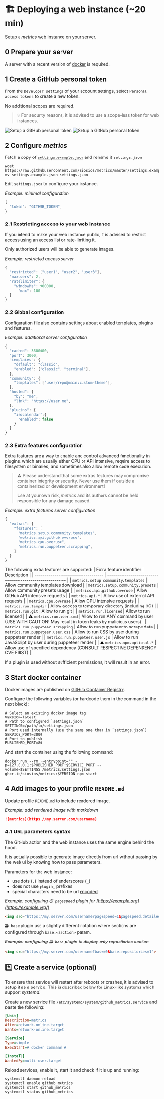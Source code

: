 # 🏗️ Deploying a web instance (~20 min)

Setup a *metrics* web instance on your server.

## 0️ Prepare your server

A server with a recent version of [docker](https://www.docker.com/) is required.

## 1️ Create a GitHub personal token

From the `Developer settings` of your account settings, select `Personal access tokens` to create a new token.

No additional scopes are required.

> 💡 For security reasons, it is advised to use a scope-less token for web instances.

![Setup a GitHub personal token](/.github/readme/imgs/setup_personal_token.light.png#gh-light-mode-only)
![Setup a GitHub personal token](/.github/readme/imgs/setup_personal_token.dark.png#gh-dark-mode-only)

## 2️ Configure *metrics*

Fetch a copy of [`settings.example.json`](/settings.example.json) and rename it `settings.json`
```shell
wget https://raw.githubusercontent.com/siosios/metrics/master/settings.example.json
mv settings.example.json settings.json
```

Edit `settings.json` to configure your instance.

*Example: minimal configuration*
```javascript
{
  "token": "GITHUB_TOKEN",
}
```

### 2️.1️ Restricting access to your web instance

If you intend to make your web instance public, it is advised to restrict access using an access list or rate-limiting it.

Only authorized users will be able to generate images.

*Example: restricted access server*
```javascript
{
  "restricted": ["user1", "user2", "user3"],
  "maxusers": 2,
  "ratelimiter": {
    "windowMs": 900000,
	  "max": 100
  }
}
```

### 2️.2️ Global configuration

Configuration file also contains settings about enabled templates, plugins and features.

*Example: additional server configuration*
```javascript
{
  "cached": 3600000,
  "port": 3000,
  "templates": {
    "default": "classic",
    "enabled": ["classic", "terminal"],
  },
  "community": {
    "templates": ["user/repo@main:custom-theme"],
  },
  "hosted": {
    "by": "me",
    "link": "https://user.me",
  },
  "plugins": {
    "isocalendar":{
      "enabled": false
    }
  }
}
```

### 2️.3️ Extra features configuration

Extra features are a way to enable and control advanced functionality in plugins, which are usually either CPU or API intensive, require access to filesystem or binaries, and sometimes also allow remote code execution.

> ⚠️ Please understand that some extras features may compromise container integrity or security.
> Never use them if outside a containerized or development environment!
>
> Use at your own risk, *metrics* and its authors cannot be held responsible for any damage caused.

*Example: extra features server configuration*
```javascript
{
  "extras": {
    "features": [
      "metrics.setup.community.templates",
      "metrics.api.github.overuse",
      "metrics.cpu.overuse",
      "metrics.run.puppeteer.scrapping",
    ]
  }
}
```

The following extra features are supported:
| Extra feature identifier            | Description                                               |
| ----------------------------------- | --------------------------------------------------------- |
| `metrics.setup.community.templates` | Allow community templates download                        |
| `metrics.setup.community.presets`   | Allow community presets usage                             |
| `metrics.api.github.overuse`        | Allow GitHub API intensive requests                       |
| `metrics.api.*`                     | Allow use of external API requests                        |
| `metrics.cpu.overuse`               | Allow CPU intensive requests                              |
| `metrics.run.tempdir`               | Allow access to temporary directory (including I/O)       |
| `metrics.run.git`                   | Allow to run git                                          |
| `metrics.run.licensed`              | Allow to run licensed                                     |
| ⚠️ `metrics.run.user.cmd`           | Allow to run ANY command by user (USE WITH CAUTION! May result in token leaks by malicious users)                                                                |
| `metrics.run.puppeteer.scrapping`   | Allow to run puppeteer to scrape data                     |
| `metrics.run.puppeteer.user.css`    | Allow to run CSS by user during puppeteer render          |
| `metrics.run.puppeteer.user.js`     | Allow to run JavaScript by user during puppeteer render   |
| ⚠️ `metrics.npm.optional.*`        | Allow use of specified dependency (CONSULT RESPECTIVE DEPENDENCY CVE FIRST) |

If a plugin is used without sufficient permissions, it will result in an error.

## 3️ Start docker container

Docker images are published on [GitHub Container Registry](https://github.com/siosios/metrics/pkgs/container/metrics).

Configure the following variables (or hardcode them in the command in the next block):
```shell
# Select an existing docker image tag
VERSION=latest
# Path to configured `settings.json`
SETTINGS=/path/to/settings.json
# Port used internally (use the same one than in `settings.json`)
SERVICE_PORT=3000
# Port to publish
PUBLISHED_PORT=80
```

And start the container using the following command:
```shell
docker run --rm --entrypoint="" -p=127.0.0.1:$PUBLISHED_PORT:$SERVICE_PORT --volume=$SETTINGS:/metrics/settings.json ghcr.io/siosios/metrics:$VERSION npm start
```

## 4️ Add images to your profile `README.md`

Update profile `README.md` to include rendered image.

*Example: add rendered image with markdown*
```markdown
![metrics](https://my.server.com/username)
```

### 4️.1️ URL parameters syntax

The GitHub action and the web instance uses the same engine behind the hood.

It is actually possible to generate image directly from url without passing by the web ui by knowing how to pass parameters.

Parameters for the web instance:
- use dots (`.`) instead of underscores (`_`)
- does not use `plugin_` prefixes
- special characters need to be url [encoded](https://developer.mozilla.org/en-US/docs/Web/JavaScript/Reference/Global_Objects/encodeURIComponent)

*Example: configuring `⏱️ pagespeed` plugin for [https://example.org](https://example.org/)*
```html
<img src="https://my.server.com/username?pagespeed=1&pagespeed.detailed=1&pagespeed.url=https%3A%2F%2Fexample.com">
```

`🗃️ base` plugin use a slightly different notation where sections are configured through `base.<section>` param.

*Example: configuring `🗃️ base` plugin to display only repositories section*
```html
<img src="https://my.server.com/username?base=0&base.repositories=1">
```

## *️⃣ Create a service (optional)

To ensure that service will restart after reboots or crashes, it is advised to setup it as a service.
This is described below for Linux-like systems which support *systemd*.

Create a new service file `/etc/systemd/system/github_metrics.service` and paste the following:
```ini
[Unit]
Description=metrics
After=network-online.target
Wants=network-online.target

[Service]
Type=simple
ExecStart=# docker command #

[Install]
WantedBy=multi-user.target
```

Reload services, enable it, start it and check if it is up and running:
```shell
systemctl daemon-reload
systemctl enable github_metrics
systemctl start github_metrics
systemctl status github_metrics
```
